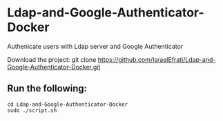 # Ldap-and-Google-Authenticator-Docker
Authenicate users with Ldap server and Google Authenticator

Download the project:
git clone https://github.com/IsraelEfrati/Ldap-and-Google-Authenticator-Docker.git

## Run the following:		
```
cd Ldap-and-Google-Authenticator-Docker
sudo ./script.sh
```
